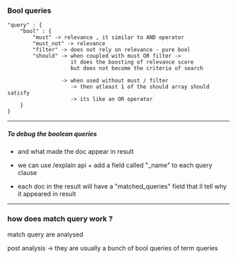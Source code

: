 ### Bool queries
```
"query" : {
    "bool" : {
        "must" -> relevance , it similar to AND operator
        "must_not" -> relevance
        "filter" -> does not rely on relevance - pure bool
        "should" -> when coupled with must OR filter -> 
                    it does the boosting of relevance score
                    but does not become the criteria of search
                 
                 -> when used without must / filter 
                    -> then atleast 1 of the should array should satisfy
                    -> its like an OR operator   
    }
}
```
--------
##### To debug the boolean queries
- and what made the doc appear in result

- we can use /explain api + add a field called "_name" to each query clause
- each doc in the result will have a "matched_queries" field that ll tell why it appeared in result

--------

### how does match query work ?

match query are analysed 

post analysis -> they are usually a bunch of bool queries of term queries 